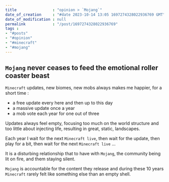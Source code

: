 ```yaml
---
title                : "opinion > `Mojang`"
date_of_creation     : "#date 2023-10-14 13:05 1697274328022936769 GMT"
date_of_modification : null
permalink            : "/post/1697274328022936769"
tags :
- "#posts"
- "#opinion"
- "#minecraft"
- "#mojang"
---
```


## `Mojang` never ceases to feed the emotional roller coaster beast

`Minecraft` updates, new biomes, new mobs always makes me happier, for a short time :

- a free update every here and then up to this day
- a massive update once a year
- a mob vote each year for one out of three

Updates always feel empty, focusing too much on the world structure and too little about injecting life, resulting in great, static, landscapes.

Each year I wait for the next `Minecraft live`, then wait for the update, then play for a bit, then wait for the next `Minecraft live` ...

It is a disturbing relationship that to have with `Mojang`, the community being lit on fire, and them staying silent.

`Mojang` is accountable for the content they release and during these 10 years `Minecraft` rarely felt like something else than an empty shell.



